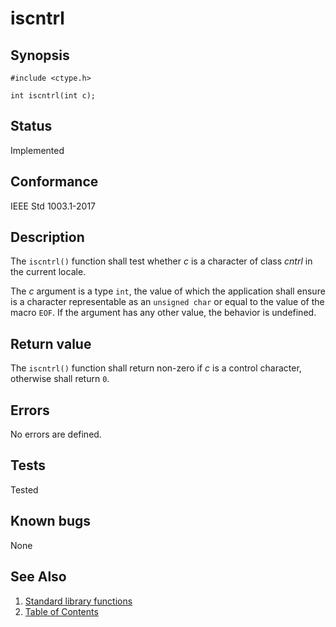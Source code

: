 # iscntrl

## Synopsis

`#include <ctype.h>`

`int iscntrl(int c);`

## Status

Implemented

## Conformance

IEEE Std 1003.1-2017

## Description

The `iscntrl()` function shall test whether _c_ is a character of class _cntrl_ in the current locale.

The _c_ argument is a type `int`, the value of which the application shall ensure is a character representable as an
`unsigned char` or equal to the value of the macro `EOF`. If the argument has any other value, the behavior is
undefined.

## Return value

The `iscntrl()` function shall return non-zero if _c_ is a control character, otherwise shall return `0`.

## Errors

No errors are defined.

## Tests

Tested

## Known bugs

None

## See Also

1. [Standard library functions](../index.md)
2. [Table of Contents](../../../index.md)
